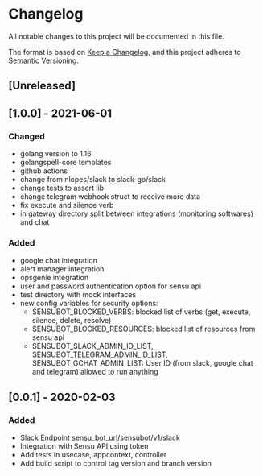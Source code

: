 # Changelog
All notable changes to this project will be documented in this file.

The format is based on [Keep a Changelog](https://keepachangelog.com/en/1.0.0/),
and this project adheres to [Semantic Versioning](https://semver.org/spec/v2.0.0.html).

## [Unreleased]

## [1.0.0] - 2021-06-01
### Changed
- golang version to 1.16
- golangspell-core templates
- github actions
- change from nlopes/slack to slack-go/slack
- change tests to assert lib
- change telegram webhook struct to receive more data
- fix execute and silence verb
- in gateway directory split between integrations (monitoring softwares) and chat

### Added
- google chat integration
- alert manager integration
- opsgenie integration
- user and password authentication option for sensu api
- test directory with mock interfaces
- new config variables for security options: 
    - SENSUBOT_BLOCKED_VERBS: blocked list of verbs (get, execute, silence, delete, resolve)
    - SENSUBOT_BLOCKED_RESOURCES: blocked list of resources from sensu api
    - SENSUBOT_SLACK_ADMIN_ID_LIST, SENSUBOT_TELEGRAM_ADMIN_ID_LIST, SENSUBOT_GCHAT_ADMIN_LIST: User ID (from slack, google chat and telegram) allowed to run anything

## [0.0.1] - 2020-02-03
### Added
- Slack Endpoint sensu_bot_url/sensubot/v1/slack
- Integration with Sensu API using token
- Add tests in usecase, appcontext, controller
- Add build script to control tag version and branch version
